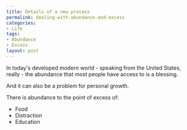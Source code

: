 ```yaml
---
title: Details of a new process
permalink: dealing-with-abundance-and-excess
categories:
- Life
tags:
- Abundance
- Excess
layout: post
---
```

In today's developed modern world - speaking from the United States, really - the abundance that most people have access to is a blessing.

And it can also be a problem for personal growth. 

There is abundance to the point of excess of: 

- Food  
- Distraction 
- Education 